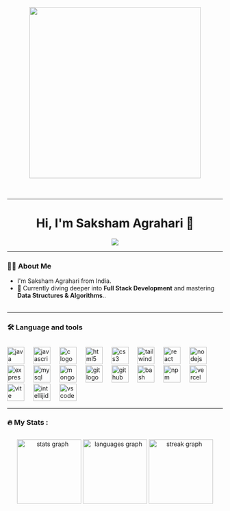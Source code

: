 <div align="center">
  <img height="400" src="https://www.careerguide.com/career/wp-content/uploads/2021/06/2-46.gif"  />
</div><br><br>

---

<h1 align="center">Hi, I'm Saksham Agrahari 👋</h1>

<p align="center">
  <img src="https://readme-typing-svg.demolab.com/?lines=Full+Stack+Developer;Tech+Explorer&font=Fira%20Code&center=true&width=440&height=45&color=blue&vCenter=true&pause=1000&size=22" />
</p>

---

<h3 align="left">👩‍💻  About Me</h3>

* I'm Saksham Agrahari from India.
* 🌱 Currently diving deeper into **Full Stack Development** and mastering **Data Structures & Algorithms**..<br><br>

---

<h3 align="left">🛠 Language and tools</h3>

##

<div align="left">
  <img src="https://skillicons.dev/icons?i=java" height="40" alt="java logo"  />
  <img width="13" />
  <img src="https://cdn.simpleicons.org/javascript/F7DF1E" height="40" alt="javascript logo"  />
  <img width="13" />
  <img src="https://skillicons.dev/icons?i=c" height="40" alt="c logo"  />
  <img width="13" />
  <img src="https://skillicons.dev/icons?i=html" height="40" alt="html5 logo"  />
  <img width="13" />
  <img src="https://skillicons.dev/icons?i=css" height="40" alt="css3 logo"  />
  <img width="13" />
  <img src="https://cdn.simpleicons.org/tailwindcss/06B6D4" height="40" alt="tailwindcss logo"  />
  <img width="13" />
  <img src="https://cdn.simpleicons.org/react/61DAFB" height="40" alt="react logo"  />
  <img width="13" />
  <img src="https://skillicons.dev/icons?i=nodejs" height="40" alt="nodejs logo"  />
  <img width="13" />
  <img src="https://skillicons.dev/icons?i=express" height="40" alt="express logo"  />
  <img width="13" />
  <img src="https://skillicons.dev/icons?i=mysql" height="40" alt="mysql logo"  />
  <img width="13" />
  <img src="https://skillicons.dev/icons?i=mongodb" height="40" alt="mongodb logo"  />
  <img width="13" />
  <img src="https://cdn.simpleicons.org/git/F05032" height="40" alt="git logo"  />
  <img width="13" />
  <img src="https://skillicons.dev/icons?i=github" height="40" alt="github logo"  />
  <img width="13" />
  <img src="https://cdn.simpleicons.org/gnubash/4EAA25" height="40" alt="bash logo"  />
  <img width="13" />
  <img src="https://cdn.simpleicons.org/npm/CB3837" height="40" alt="npm logo"  />
  <img width="13" />
  <img src="https://skillicons.dev/icons?i=vercel" height="40" alt="vercel logo"  />
  <img width="13" />
  <img src="https://skillicons.dev/icons?i=vite" height="40" alt="vite logo"  />
  <img width="13" />
  <img src="https://skillicons.dev/icons?i=idea" height="40" alt="intellijidea logo"  />
  <img width="13" />
  <img src="https://skillicons.dev/icons?i=vscode" height="40" alt="vscode logo"  />
</div>

---

<h3 align="left">🔥   My Stats :</h3>

##

<div align="center">
  <img src="https://github-readme-stats.vercel.app/api?username=saksham2882&hide_title=false&hide_rank=false&show_icons=true&include_all_commits=true&count_private=true&disable_animations=false&theme=noctis_minimus&locale=en&hide_border=true&order=1" height="150" alt="stats graph"  />
  <img src="https://github-readme-stats.vercel.app/api/top-langs?username=saksham2882&locale=en&hide_title=false&layout=compact&card_width=320&langs_count=6&theme=noctis_minimus&hide_border=true&order=2" height="150" alt="languages graph"  />
  <img src="https://streak-stats.demolab.com?user=saksham2882&locale=en&mode=daily&theme=noctis_minimus&hide_border=false&border_radius=5&order=3" height="150" alt="streak graph"  />
</div><br>
